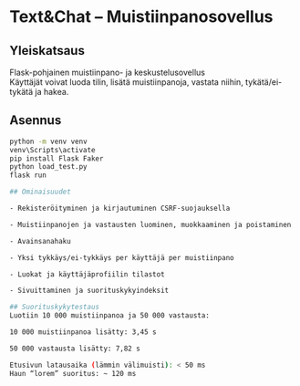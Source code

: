 # Text&Chat – Muistiinpanosovellus

## Yleiskatsaus
Flask-pohjainen muistiinpano- ja keskustelusovellus  
Käyttäjät voivat luoda tilin, lisätä muistiinpanoja, vastata niihin, tykätä/ei-tykätä ja hakea.

## Asennus
```bash
python -m venv venv
venv\Scripts\activate
pip install Flask Faker
python load_test.py        
flask run

## Ominaisuudet

- Rekisteröityminen ja kirjautuminen CSRF-suojauksella

- Muistiinpanojen ja vastausten luominen, muokkaaminen ja poistaminen

- Avainsanahaku

- Yksi tykkäys/ei-tykkäys per käyttäjä per muistiinpano

- Luokat ja käyttäjäprofiilin tilastot

- Sivuittaminen ja suorituskykyindeksit

## Suorituskykytestaus
Luotiin 10 000 muistiinpanoa ja 50 000 vastausta:

10 000 muistiinpanoa lisätty: 3,45 s

50 000 vastausta lisätty: 7,82 s

Etusivun latausaika (lämmin välimuisti): < 50 ms
Haun “lorem” suoritus: ~ 120 ms
